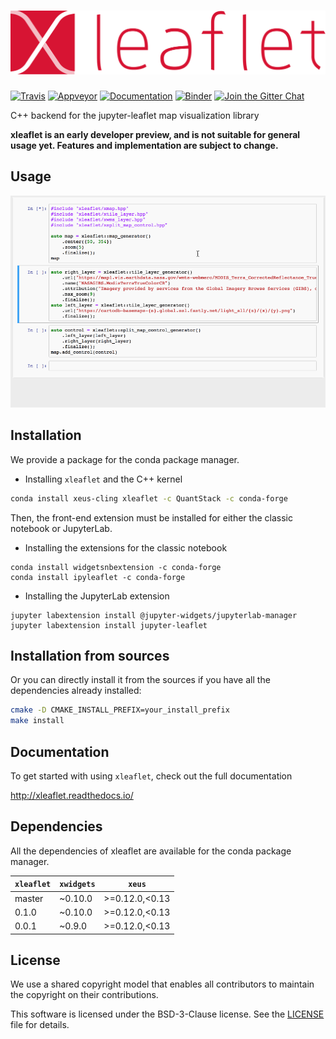 # ![xleaflet](docs/source/xleaflet.svg)

[![Travis](https://travis-ci.org/QuantStack/xleaflet.svg?branch=master)](https://travis-ci.org/QuantStack/xleaflet)
[![Appveyor](https://ci.appveyor.com/api/projects/status/gfiivu33g6hrv220?svg=true)](https://ci.appveyor.com/project/QuantStack/xleaflet)
[![Documentation](http://readthedocs.org/projects/xleaflet/badge/?version=latest)](https://xleaflet.readthedocs.io/en/latest/?badge=latest)
[![Binder](https://img.shields.io/badge/launch-binder-brightgreen.svg)](https://mybinder.org/v2/gh/QuantStack/xleaflet/0.1.0?filepath=notebooks)
[![Join the Gitter Chat](https://badges.gitter.im/Join%20Chat.svg)](https://gitter.im/QuantStack/Lobby?utm_source=badge&utm_medium=badge&utm_campaign=pr-badge&utm_content=badge)

C++ backend for the jupyter-leaflet map visualization library

**xleaflet is an early developer preview, and is not suitable for general usage yet. Features and implementation are subject to change.**

## Usage

![xleaflet screencast](xleaflet.gif)

## Installation

We provide a package for the conda package manager.

- Installing `xleaflet` and the C++ kernel

```bash
conda install xeus-cling xleaflet -c QuantStack -c conda-forge
```

Then, the front-end extension must be installed for either the classic notebook or JupyterLab.

- Installing the extensions for the classic notebook

```
conda install widgetsnbextension -c conda-forge
conda install ipyleaflet -c conda-forge
```

- Installing the JupyterLab extension

```
jupyter labextension install @jupyter-widgets/jupyterlab-manager
jupyter labextension install jupyter-leaflet
```

## Installation from sources

Or you can directly install it from the sources if you have all the dependencies already installed:

```bash
cmake -D CMAKE_INSTALL_PREFIX=your_install_prefix
make install
```

## Documentation

To get started with using `xleaflet`, check out the full documentation

http://xleaflet.readthedocs.io/

## Dependencies

All the dependencies of xleaflet are available for the conda package manager.

| `xleaflet` | `xwidgets`  |  `xeus`         |
|------------|-------------|-----------------|
|  master    |   ~0.10.0   |  >=0.12.0,<0.13 |
|  0.1.0     |   ~0.10.0   |  >=0.12.0,<0.13 |
|  0.0.1     |   ~0.9.0    |  >=0.12.0,<0.13 |

## License

We use a shared copyright model that enables all contributors to maintain the
copyright on their contributions.

This software is licensed under the BSD-3-Clause license. See the [LICENSE](LICENSE) file for details.
